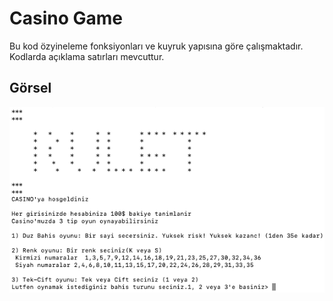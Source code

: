 <h1>Casino Game</h1>
Bu kod özyineleme fonksiyonları ve kuyruk yapısına göre çalışmaktadır. Kodlarda açıklama satırları mevcuttur.
<h2>Görsel</h2>
<img src="https://github.com/yeleren33/Cosino_Oyunu/blob/main/casino-game.png" width="auto">
